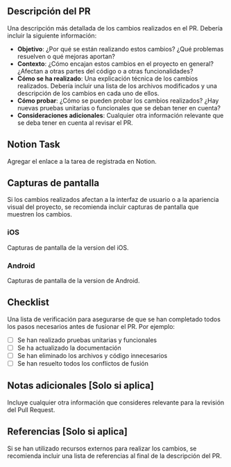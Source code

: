 ## Descripción del PR

Una descripción más detallada de los cambios realizados en el PR. Debería incluir la siguiente información:

* **Objetivo**: ¿Por qué se están realizando estos cambios? ¿Qué problemas resuelven o qué mejoras aportan?
* **Contexto**: ¿Cómo encajan estos cambios en el proyecto en general? ¿Afectan a otras partes del código o a otras funcionalidades?
* **Cómo se ha realizado**: Una explicación técnica de los cambios realizados. Debería incluir una lista de los archivos modificados y una descripción de los cambios en cada uno de ellos.
* **Cómo probar**: ¿Cómo se pueden probar los cambios realizados? ¿Hay nuevas pruebas unitarias o funcionales que se deban tener en cuenta?
* **Consideraciones adicionales**: Cualquier otra información relevante que se deba tener en cuenta al revisar el PR.

## Notion Task

Agregar el enlace  a la tarea de registrada en Notion.

## Capturas de pantalla

Si los cambios realizados afectan a la interfaz de usuario o a la apariencia visual del proyecto, se recomienda incluir capturas de pantalla que muestren los cambios.

### iOS

Capturas de pantalla de la version del iOS.

### Android

Capturas de pantalla de la version de Android.

## Checklist

Una lista de verificación para asegurarse de que se han completado todos los pasos necesarios antes de fusionar el PR. Por ejemplo:

- [ ] Se han realizado pruebas unitarias y funcionales
- [ ] Se ha actualizado la documentación
- [ ] Se han eliminado los archivos y código innecesarios
- [ ] Se han resuelto todos los conflictos de fusión

## Notas adicionales [Solo si aplica]

Incluye cualquier otra información que consideres relevante para la revisión del Pull Request.

## Referencias [Solo si aplica]

Si se han utilizado recursos externos para realizar los cambios, se recomienda incluir una lista de referencias al final de la descripción del PR.
